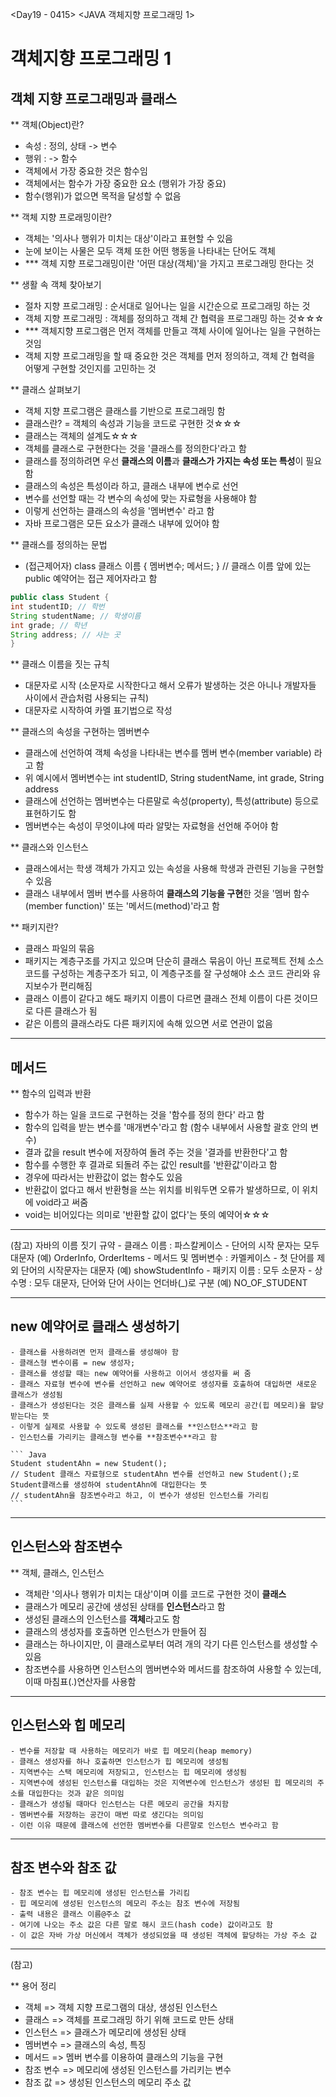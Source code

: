 <Day19 - 0415>
<JAVA 객체지향 프로그래밍 1>

# 객체지향 프로그래밍 1

## 객체 지향 프로그래밍과 클래스

\*\* 객체(Object)란?

- 속성 : 정의, 상태 -> 변수
- 행위 : -> 함수
- 객체에서 가장 중요한 것은 함수임
- 객체에서는 함수가 가장 중요한 요소 (행위가 가장 중요)
- 함수(행위)가 없으면 목적을 달성할 수 없음

\*\* 객체 지향 프로래밍이란?

- 객체는 '의사나 행위가 미치는 대상'이라고 표현할 수 있음
- 눈에 보이는 사물은 모두 객체 또한 어떤 행동을 나타내는 단어도 객체
- \*\*\* 객체 지향 프로그래밍이란 '어떤 대상(객체)'을 가지고 프로그래밍 한다는 것

\*\* 생활 속 객체 찾아보기

- 절차 지향 프로그래밍 : 순서대로 일어나는 일을 시간순으로 프로그래밍 하는 것
- 객체 지향 프로그래밍 : 객체를 정의하고 객체 간 협력을 프로그래밍 하는 것☆☆☆
- \*\*\* 객체지향 프로그램은 먼저 객체를 만들고 객체 사이에 일어나는 일을 구현하는 것임
- 객체 지향 프로그래밍을 할 때 중요한 것은 객체를 먼저 정의하고, 객체 간 협력을 어떻게 구현할 것인지를 고민하는 것

\*\* 클래스 살펴보기

- 객체 지향 프로그램은 클래스를 기반으로 프로그래밍 함
- 클래스란? = 객체의 속성과 기능을 코드로 구현한 것☆☆☆
- 클래스는 객체의 설계도☆☆☆
- 객체를 클래스로 구현한다는 것을 '클래스를 정의한다'라고 함
- 클래스를 정의하려면 우선 **클래스의 이름**과 **클래스가 가지는 속성 또는 특성**이 필요함
- 클래스의 속성은 특성이라 하고, 클래스 내부에 변수로 선언
- 변수를 선언할 때는 각 변수의 속성에 맞는 자료형을 사용해야 함
- 이렇게 선언하는 클래스의 속성을 '멤버변수' 라고 함
- 자바 프로그램은 모든 요소가 클래스 내부에 있어야 함

\*\* 클래스를 정의하는 문법

- (접근제어자) class 클래스 이름 {
  멤버변수;
  메서드;
  } // 클래스 이름 앞에 있는 public 예약어는 접근 제어자라고 함

```Java
public class Student {
int studentID; // 학번
String studentName; // 학생이름
int grade; // 학년
String address; // 사는 곳
}
```

\*\* 클래스 이름을 짓는 규칙

- 대문자로 시작 (소문자로 시작한다고 해서 오류가 발생하는 것은 아니나 개발자들 사이에서 관습처럼 사용되는 규칙)
- 대문자로 시작하여 카멜 표기법으로 작성

\*\* 클래스의 속성을 구현하는 멤버변수

- 클래스에 선언하여 객체 속성을 나타내는 변수를 멤버 변수(member variable) 라고 함
- 위 예시에서 멤버변수는 int studentID, String studentName, int grade, String address
- 클래스에 선언하는 멤버변수는 다른말로 속성(property), 특성(attribute) 등으로 표현하기도 함
- 멤버변수는 속성이 무엇이냐에 따라 알맞는 자료형을 선언해 주어야 함

\*\* 클래스와 인스턴스

- 클래스에서는 학생 객체가 가지고 있는 속성을 사용해 학생과 관련된 기능을 구현할 수 있음
- 클래스 내부에서 멤버 변수를 사용하여 **클래스의 기능을 구현**한 것을 '멤버 함수(member function)' 또는 '메서드(method)'라고 함

\*\* 패키지란?

- 클래스 파일의 묶음
- 패키지는 계층구조를 가지고 있으며 단순히 클래스 묶음이 아닌 프로젝트 전체 소스 코드를 구성하는 계층구조가 되고, 이 계층구조를 잘 구성해야 소스 코드 관리와 유지보수가 편리해짐
- 클래스 이름이 같다고 해도 패키지 이름이 다르면 클래스 전체 이름이 다른 것이므로 다른 클래스가 됨
- 같은 이름의 클래스라도 다른 패키지에 속해 있으면 서로 연관이 없음

---

## 메서드

\*\* 함수의 입력과 반환

- 함수가 하는 일을 코드로 구현하는 것을 '함수를 정의 한다' 라고 함
- 함수의 입력을 받는 변수를 '매개변수'라고 함 (함수 내부에서 사용할 괄호 안의 변수)
- 결과 값을 result 변수에 저장하여 돌려 주는 것을 '결과를 반환한다'고 함
- 함수를 수행한 후 결과로 되돌려 주는 값인 result를 '반환값'이라고 함
- 경우에 따라서는 반환값이 없는 함수도 있음
- 반환값이 없다고 해서 반환형을 쓰는 위치를 비워두면 오류가 발생하므로, 이 위치에 void라고 써줌
- void는 비어있다는 의미로 '반환할 값이 없다'는 뜻의 예약어☆☆☆

---

(참고) 자바의 이름 짓기 규약 - 클래스 이름 : 파스칼케이스 - 단어의 시작 문자는 모두 대문자 (예) OrderInfo, OrderItems - 메서드 및 멤버변수 : 카멜케이스 - 첫 단어를 제외 단어의 시작문자는 대문자 (예) showStudentInfo - 패키지 이름 : 모두 소문자 - 상수명 : 모두 대문자, 단어와 단어 사이는 언더바(\_)로 구분 (예) NO_OF_STUDENT

---

## new 예약어로 클래스 생성하기

    - 클래스를 사용하려면 먼저 클래스를 생성해야 함
    - 클래스형 변수이름 = new 생성자;
    - 클래스를 생성할 때는 new 예약어를 사용하고 이어서 생성자를 써 줌
    - 클래스 자료형 변수에 변수를 선언하고 new 예약어로 생성자를 호출하여 대입하면 새로운 클래스가 생성됨
    - 클래스가 생성된다는 것은 클래스를 실제 사용할 수 있도록 메모리 공간(힙 메모리)을 할당 받는다는 뜻
    - 이렇게 실제로 사용할 수 있도록 생성된 클래스를 **인스턴스**라고 함
    - 인스턴스를 가리키는 클래스형 변수를 **참조변수**라고 함

    ``` Java
    Student studentAhn = new Student();
    // Student 클래스 자료형으로 studentAhn 변수를 선언하고 new Student();로 Student클래스를 생성하여 studentAhn에 대입한다는 뜻
    // studentAhn을 참조변수라고 하고, 이 변수가 생성된 인스턴스를 가리킴
    ```

---

## 인스턴스와 참조변수

\*\* 객체, 클래스, 인스턴스

- 객체란 '의사나 행위가 미치는 대상'이며 이를 코드로 구현한 것이 **클래스**
- 클래스가 메모리 공간에 생성된 상태를 **인스턴스**라고 함
- 생성된 클래스의 인스턴스를 **객체**라고도 함
- 클래스의 생성자를 호출하면 인스턴스가 만들어 짐
- 클래스는 하나이지만, 이 클래스로부터 여려 개의 각기 다른 인스턴스를 생성할 수 있음
- 참조변수를 사용하면 인스턴스의 멤버변수와 메서드를 참조하여 사용할 수 있는데, 이때 마침표(.)연산자를 사용함

---

## 인스턴스와 힙 메모리

    - 변수를 저장할 때 사용하는 메모리가 바로 힙 메모리(heap memory)
    - 클래스 생성자를 하나 호출하면 인스턴스가 힙 메모리에 생성됨
    - 지역변수는 스택 메모리에 저장되고, 인스턴스는 힙 메모리에 생성됨
    - 지역변수에 생성된 인스턴스를 대입하는 것은 지역변수에 인스턴스가 생성된 힙 메모리의 주소를 대입한다는 것과 같은 의미임
    - 클래스가 생성될 때마다 인스턴스는 다른 메모리 공간을 차지함
    - 멤버변수를 저장하는 공간이 매번 따로 생긴다는 의미임
    - 이런 이유 때문에 클래스에 선언한 멤버변수를 다른말로 인스턴스 변수라고 함

---

## 참조 변수와 참조 값

    - 참조 변수는 힙 메모리에 생성된 인스턴스를 가리킴
    - 힙 메모리에 생성된 인스턴스의 메모리 주소는 참조 변수에 저장됨
    - 출력 내용은 클래스 이름@주소 값
    - 여기에 나오는 주소 값은 다른 말로 해시 코드(hash code) 값이라고도 함
    - 이 값은 자바 가상 머신에서 객체가 생성되었을 때 생성된 객체에 할당하는 가상 주소 값

---

(참고)

\*\* 용어 정리

- 객체 => 객체 지향 프로그램의 대상, 생성된 인스턴스
- 클래스 => 객체를 프로그래밍 하기 위해 코드로 만든 상태
- 인스턴스 => 클래스가 메모리에 생성된 상태
- 멤버변수 => 클래스의 속성, 특징
- 메서드 => 멤버 변수를 이용하여 클래스의 기능을 구현
- 참조 변수 => 메모리에 생성된 인스턴스를 가리키는 변수
- 참조 값 => 생성된 인스턴스의 메모리 주소 값

